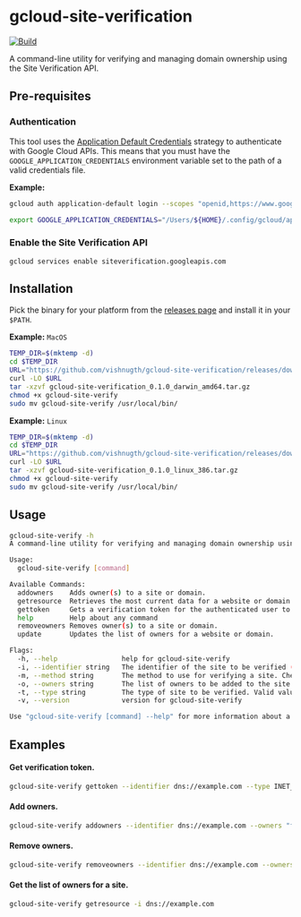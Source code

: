 # gcloud-site-verification

[![Build](https://github.com/vishnugth/gcloud-site-verification/actions/workflows/release.yml/badge.svg)](https://github.com/vishnugth/gcloud-site-verification/actions/workflows/release.yml)

A command-line utility for verifying and managing domain ownership using the Site Verification API.

## Pre-requisites

### Authentication

This tool uses the [Application Default Credentials](https://cloud.google.com/docs/authentication/production) strategy to authenticate with Google Cloud APIs. This means that you must have the `GOOGLE_APPLICATION_CREDENTIALS` environment variable set to the path of a valid credentials file.

**Example:**

```bash
gcloud auth application-default login --scopes "openid,https://www.googleapis.com/auth/userinfo.email,https://www.googleapis.com/auth/cloud-platform,https://www.googleapis.com/auth/sqlservice.login,https://www.googleapis.com/auth/siteverification,https://www.googleapis.com/auth/accounts.reauth"

export GOOGLE_APPLICATION_CREDENTIALS="/Users/${HOME}/.config/gcloud/application_default_credentials.json"
```

### Enable the Site Verification API

```
gcloud services enable siteverification.googleapis.com
```

## Installation

Pick the binary for your platform from the [releases page](https://github.com/vishnugth/gcloud-site-verification/releases/latest) and install it in your `$PATH`.

**Example:** `MacOS`

```bash
TEMP_DIR=$(mktemp -d)
cd $TEMP_DIR
URL="https://github.com/vishnugth/gcloud-site-verification/releases/download/v0.1.0/gcloud-site-verification_0.1.0_darwin_amd64.tar.gz"
curl -LO $URL
tar -xzvf gcloud-site-verification_0.1.0_darwin_amd64.tar.gz
chmod +x gcloud-site-verify
sudo mv gcloud-site-verify /usr/local/bin/
```

**Example:** `Linux`

```bash
TEMP_DIR=$(mktemp -d)
cd $TEMP_DIR
URL="https://github.com/vishnugth/gcloud-site-verification/releases/download/v0.1.0/gcloud-site-verification_0.1.0_linux_386.tar.gz"
curl -LO $URL
tar -xzvf gcloud-site-verification_0.1.0_linux_386.tar.gz
chmod +x gcloud-site-verify
sudo mv gcloud-site-verify /usr/local/bin/
```

## Usage

```bash
gcloud-site-verify -h
A command-line utility for verifying and managing domain ownership using the Site Verification API.

Usage:
  gcloud-site-verify [command]

Available Commands:
  addowners    Adds owner(s) to a site or domain.
  getresource  Retrieves the most current data for a website or domain.
  gettoken     Gets a verification token for the authenticated user to place on a website or domain.
  help         Help about any command
  removeowners Removes owner(s) to a site or domain.
  update       Updates the list of owners for a website or domain.

Flags:
  -h, --help                help for gcloud-site-verify
  -i, --identifier string   The identifier of the site to be verified (e.g. http://www.example.com/, https://www.example.com/, dns://example.com).
  -m, --method string       The method to use for verifying a site. Check here for a list of valid methods: https://developers.google.com/site-verification/v1/getting_started#tokens (default "DNS_TXT")
  -o, --owners string       The list of owners to be added to the site. Separate multiple owners with a comma (e.g. foo@example.com,bar@example.com)
  -t, --type string         The type of site to be verified. Valid values are ANDROID_APP, INET_DOMAIN or SITE. (default "INET_DOMAIN")
  -v, --version             version for gcloud-site-verify

Use "gcloud-site-verify [command] --help" for more information about a command.
```

## Examples

#### Get verification token.

```bash
gcloud-site-verify gettoken --identifier dns://example.com --type INET_DOMAIN --method DNS_TXT
```

#### Add owners.

```bash
gcloud-site-verify addowners --identifier dns://example.com --owners "foo@example.com,bar@example.com"
```

#### Remove owners.

```bash
gcloud-site-verify removeowners --identifier dns://example.com --owners "foo@example.com"
```

#### Get the list of owners for a site.

```bash
gcloud-site-verify getresource -i dns://example.com
```